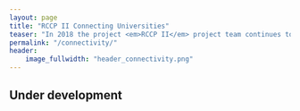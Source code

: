 ```yaml
---
layout: page
title: "RCCP II Connecting Universities"
teaser: "In 2018 the project <em>RCCP II</em> project team continues to connect universities in South Africa to the Internet. Learn more about the progress and plans."
permalink: "/connectivity/"
header:
    image_fullwidth: "header_connectivity.png"
---
```


## Under development
